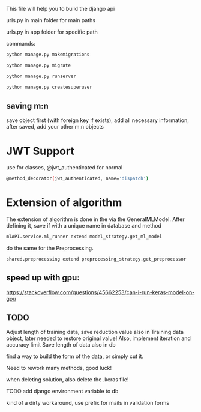 This file will help you to build the django api


urls.py in main folder for main paths

urls.py in app folder for specific path



commands:

````bash
python manage.py makemigrations

python manage.py migrate

python manage.py runserver

python manage.py createsuperuser
````

## saving m:n
save object first (with foreign key if exists), add all necessary information,
after saved, add your other m:n objects


# JWT Support
use for classes,  @jwt_authenticated for normal
```` bash
@method_decorator(jwt_authenticated, name='dispatch')
````

# Extension of algorithm
The extension of algorithm is done in the via the GeneralMLModel.
After defining it, save if with a unique name in database and method
```` python
mlAPI.service.ml_runner extend model_strategy.get_ml_model
```` 

do the same for the Preprocessing.
```` python
shared.preprocessing extend preprocessing_strategy.get_preprocessor
```` 


## speed up with gpu:
https://stackoverflow.com/questions/45662253/can-i-run-keras-model-on-gpu


## TODO

Adjust length of training data, save reduction value also in Training data object, later needed to restore original value!
Also, implement iteration and accuracy limit
Save length of data also in db

find a way to build the form of the data, or simply cut it.

Need to rework many methods, good luck!


when deleting solution, also delete the .keras file!


TODO add django environment variable to db

kind of a dirty workaround, use prefix for mails in validation forms